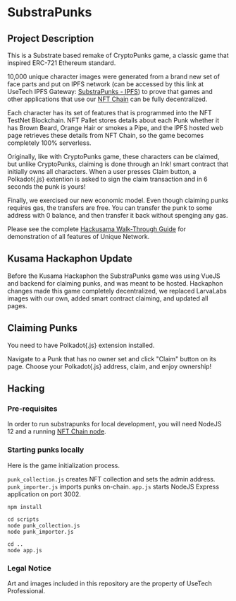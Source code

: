 # SubstraPunks

## Project Description
This is a Substrate based remake of CryptoPunks game, a classic game that inspired ERC-721 Ethereum standard.

10,000 unique character images were generated from a brand new set of face parts and put on IPFS network (can be accessed by this link at UseTech IPFS Gateway: [SubstraPunks - IPFS](https://ipfs-gateway.usetech.com/ipns/QmaMtDqE9nhMX9RQLTpaCboqg7bqkb6Gi67iCKMe8NDpCE/)) to prove that games and other applications that use our [NFT Chain](https://github.com/usetech-llc/nft_parachain) can be fully decentralized.

Each character has its set of features that is programmed into the NFT TestNet Blockchain. NFT Pallet stores details about each Punk whether it has Brown Beard, Orange Hair or smokes a Pipe, and the IPFS hosted web page retrieves these details from NFT Chain, so the game becomes completely 100% serverless.

Originally, like with CryptoPunks game, these characters can be claimed, but unlike CryptoPunks, claiming is done through an Ink! smart contract that initially owns all characters. When a user presses Claim button, a Polkadot{.js} extention is asked to sign the claim transaction and in 6 seconds the punk is yours! 

Finally, we exercised our new economic model. Even though claiming punks requires gas, the transfers are free. You can transfer the punk to some address with 0 balance, and then transfer it back without spenging any gas.

Please see the complete [Hackusama Walk-Through Guide](https://github.com/usetech-llc/nft_parachain/blob/master/doc/hackusama_walk_through.md) for demonstration of all features of Unique Network.

## Kusama Hackaphon Update

Before the Kusama Hackaphon the SubstraPunks game was using VueJS and backend for claiming punks, and was meant to be hosted. Hackaphon changes made this game completely decentralized, we replaced LarvaLabs images with our own, added smart contract claiming, and updated all pages.


## Claiming Punks

You need to have Polkadot{.js} extension installed. 

Navigate to a Punk that has no owner set and click "Claim" button on its page. Choose your Polkadot{.js} address, claim, and enjoy ownership!

## Hacking

### Pre-requisites

In order to run substrapunks for local development, you will need NodeJS 12 and a running [NFT Chain node](https://github.com/usetech-llc/nft_parachain). 

### Starting punks locally

Here is the game initialization process. 

`punk_collection.js` creates NFT collection and sets the admin address. 
`punk_importer.js` imports punks on-chain. 
`app.js` starts NodeJS Express application on port 3002.

```
npm install

cd scripts
node punk_collection.js
node punk_importer.js

cd ..
node app.js
```

### Legal Notice

Art and images included in this repository are the property of UseTech Professional.
